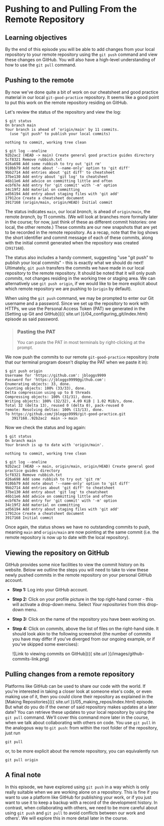 # Pushing to and Pulling From the Remote Repository

## Learning objectives

By the end of this episode you will be able to add changes from your local
repository to your remote repository using the `git push` command and view these
changes on GitHub. You will also have a high-level understanding of how to use
the `git pull` command.


## Pushing to the remote

By now we've done quite a bit of work on our cheatsheet and good practice
material in our local `git-good-practice` repository. It seems like a good point to
put this work on the remote repository residing on GitHub.

Let's review the status of the repository and view the log:

```
$ git status
On branch main
Your branch is ahead of 'origin/main' by 11 commits.
  (use "git push" to publish your local commits)

nothing to commit, working tree clean

$ git log --oneline
92b2ac2 (HEAD -> main) Create general good practice guides directory
5cf8321 Remove rubbish.txt
d26a698 Add some rubbish to try out 'git rm'
910bb79 Add note about '--name-only' option to 'git diff'
9bb2714 Add entries about 'git diff' to cheatsheet
37be130 Add entry about 'git log' to cheatsheet
46b11e6 Add advice on committing little and often
ecbf67e Add entry for 'git commit' with '-m' option
34c19f2 Add material on committing
ad56194 Add entry about staging files with 'git add'
17912ce Create a cheatsheet document
3917168 (origin/main, origin/HEAD) Initial commit
```

The status indicates `main`, our local *branch*, is ahead of `origin/main`, the
remote *branch*, by 11 commits. (We will look at branches more formally later
in the course; for now, just think of these as different commit histories: one
local, the other remote.) These commits are our new snapshots that are yet
to be recorded in the remote repository. As a recap, note that the log shows the
short identifier and commit message of each of these commits, along with the
initial commit generated when the repository was created (`3917168`).

The status also includes a handy comment, suggesting "use "git push" to publish
your local commits" - this is exactly what we should do next! Ultimately, `git push`
transfers the commits we have made in our local repository to the remote repository.
It should be noted that it will only push _commits_, not changes residing in the
working tree or staging area. We can alternatively use `git push origin`, if we
would like to be more explicit about which remote repository we are pushing to
(`origin` by default).

When using the `git push` command, we may be prompted to enter our Git username
and a password. Since we set up the repository to work with HTTPs, we use the
Personal Access Token (PAT) we generated in the
[Setting up Git and GitHub]({{ site.url }}/04_configuring_git/index.html)
episode as said password.

> ### Pasting the PAT
>
> You can paste the PAT in most terminals by right-clicking at the prompt.

We now push the commits to our remote `git-good-practice` repository (note
that our terminal program doesn't display the PAT when we paste it in):

```
$ git push origin
Username for 'https://github.com': jbloggs9999
Password for 'https://jbloggs9999@github.com':
Enumerating objects: 33, done.
Counting objects: 100% (33/33), done.
Delta compression using up to 8 threads
Compressing objects: 100% (31/31), done.
Writing objects: 100% (32/32), 4.09 KiB | 1.02 MiB/s, done.
Total 32 (delta 13), reused 0 (delta 0), pack-reused 0
remote: Resolving deltas: 100% (13/13), done.
To https://github.com/jbloggs9999/git-good-practice.git
   3917168..92b2ac2  main -> main
```

Now we check the status and log again:

```
$ git status
On branch main
Your branch is up to date with 'origin/main'.

nothing to commit, working tree clean

$ git log --oneline
92b2ac2 (HEAD -> main, origin/main, origin/HEAD) Create general good practice guides directory
5cf8321 Remove rubbish.txt
d26a698 Add some rubbish to try out 'git rm'
910bb79 Add note about '--name-only' option to 'git diff'
9bb2714 Add entries about 'git diff' to cheatsheet
37be130 Add entry about 'git log' to cheatsheet
46b11e6 Add advice on committing little and often
ecbf67e Add entry for 'git commit' with '-m' option
34c19f2 Add material on committing
ad56194 Add entry about staging files with 'git add'
17912ce Create a cheatsheet document
3917168 Initial commit
```

Once again, the status shows we have no outstanding commits to push, meaning
`main` and `origin/main` are now pointing at the same commit (i.e. the remote
repository is now up to date with the local repository).


## Viewing the repository on GitHub

GitHub provides some nice facilities to view the commit history on its website.
Below we outline the steps you will need to take to view these newly pushed commits
in the remote repository on your personal GitHub account.

- **Step 1:** Log into your GitHub account.

- **Step 2:** Click on your profile picture in the top right-hand corner - this will
  activate a drop-down menu. Select _Your repositories_ from this drop-down menu.

- **Step 3:** Click on the name of the repository you have been working on.

- **Step 4:** Click on _commits_, above the list of files on the right-hand side.
  It should look akin to the following screenshot (the number of commits you have
  may differ if you've diverged from our ongoing example, or if you've skipped
  some exercises):
  
  ![Link to viewing commits on GitHub]({{ site.url }}/images/github-commits-link.png)


## Pulling changes from a remote repository

Platforms like GitHub can be used to share our code with the world. If you're
interested in taking a closer look at someone else's code, or even making use
of it, then you could clone their repository as explained in the
[Making Repositories]({{ site.url }}/05_making_repos/index.html) episode. But
what do you do if the owner of said repository makes updates at a later date?
You can retrieve these
updates to your local repository by using the `git pull` command. We'll cover
this command more later in the course, when we talk about collaborating with
others on code. You use `git pull` in the analogous way to `git push`: from
within the root folder of the repository, just run

```
git pull
```

or, to be more explicit about the remote repository, you can equivalently run

```
git pull origin
```


## A final note

In this episode, we have explored using `git push` in a way which is only really
suitable when we are working alone on a repository. This is fine if you want
to use a platform like GitHub for publishing your work, or if you just want
to use it to keep a backup with a record of the development history. In contrast,
when collaborating with others, we need to be more careful about using `git push`
and `git pull` to avoid conflicts between our work and others'. We will explore
this in more detail later in the course.
